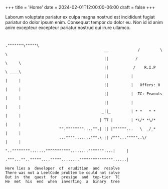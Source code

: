 +++
title = 'Home'
date = 2024-02-01T12:00:00-06:00
draft = false
+++

Laborum voluptate pariatur ex culpa magna nostrud est incididunt fugiat
pariatur do dolor ipsum enim. Consequat tempor do dolor eu. Non id id anim anim
excepteur excepteur pariatur nostrud qui irure ullamco.

```

                                                            ."""""""\"""""\
                                            __             /         \     \
                                            ||            /           \     \
                                            ||           /    R.I.P    \ ____\
                                            ||          |               |     |
                                            ||          |   Offers: 0   |     |
                                            ||          |  TC: Peanuts  |     |
                                            ||          |               |     |
                                           _||_         | * *   * *     |     |
                                          | TT |        | *\/* *\/*     |     |
                        "".""""""""...."".| || |""""""...   \  _/_*     |     |
                        ..."""".......""".\ || /"""..."""""..\/         |     |
                        "..""""""""......."^^^^""""""........"""""""....|     |
                        ."""..."".."""""...."""""........"""""""""""""""......|

Here lies a  developer  of  erudition  and  resolve
There was not a LeetCode problem be could not solve
But in  the  quest  for  presige  and  top-tier  TC
He  met  his  end  when  inverting  a  binary  tree

```
